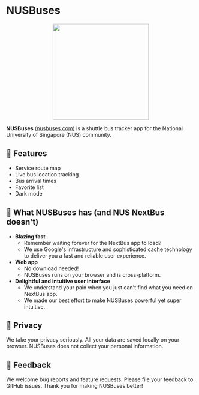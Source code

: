 # NUSBuses 
<p align="center"> 
<img width="256" height="256" src="src/assets/logo.svg">
</p>

**NUSBuses** ([nusbuses.com](https://www.nusbuses.com)) is a shuttle bus tracker app for the National University of
 Singapore (NUS) community.

## 🍭 Features
- Service route map
- Live bus location tracking
- Bus arrival times
- Favorite list
- Dark mode


## 🍬 What NUSBuses has (and NUS NextBus doesn't)
- **Blazing fast** 
    - Remember waiting forever for the NextBus app to load?
    - We use Google's infrastructure and sophisticated cache technology to deliver you a fast and reliable user experience.
- **Web app** 
    - No download needed!
    - NUSBuses runs on your browser and is cross-platform.
- **Delightful and intuitive user interface** 
    -  We understand your pain when you just can't find what you need on NextBus app.
    -  We made our best effort to make NUSBuses powerful yet super intuitive.
    
## 🔏 Privacy
We take your privacy seriously. All your data are saved locally on your browser.
NUSBuses does not collect your personal information.

## 📧 Feedback
We welcome bug reports and feature requests. Please file your 
feedback to GitHub issues. Thank you for making NUSBuses better!
